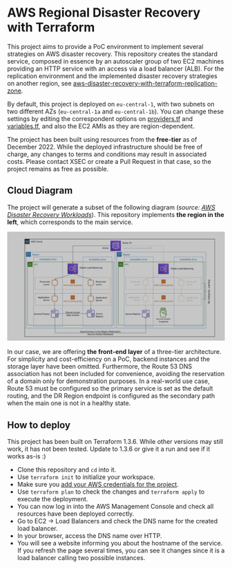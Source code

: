 # AWS Regional Disaster Recovery with Terraform

This project aims to provide a PoC environment to implement several strategies on AWS disaster recovery. This repository creates the standard service, composed in essence by an autoscaler group of two EC2 machines providing an HTTP service with an access via a load balancer (ALB). For the replication environment and the implemented disaster recovery strategies on another region, see [aws-disaster-recovery-with-terraform-replication-zone](https://github.com/piartz/aws-disaster-recovery-with-terraform-replication-zone).

By default, this project is deployed on `eu-central-1`, with two subnets on two different AZs (`eu-central-1a` and `eu-central-1b`). You can change these settings by editing the correspondent options on [providers.tf](https://github.com/piartz/aws-dr-terraform/blob/main/providers.tf) and [variables.tf](https://github.com/piartz/aws-dr-terraform/blob/main/variables.tf), and also the EC2 AMIs as they are region-dependent. 

The project has been built using resources from the **free-tier** as of December 2022. While the deployed infrastructure should be free of charge, any changes to terms and conditions may result in associated costs. Please contact XSEC or create a Pull Request in that case, so the project remains as free as possible. 

## Cloud Diagram

The project will generate a subset of the following diagram (*source: [AWS Disaster Recovery Workloads](https://docs.aws.amazon.com/whitepapers/latest/disaster-recovery-workloads-on-aws/disaster-recovery-options-in-the-cloud.html#warm-standby)*). This repository implements **the region in the left**, which corresponds to the main service. 

![Basic diagram for a main service with Pilot Light](aws-pilot-light.png "Basic diagram for a main service with Pilot Light")

In our case, we are offering **the front-end layer** of a three-tier architecture. For simplicity and cost-efficiency on a PoC, backend instances and the storage layer have been omitted. Furthermore, the Route 53 DNS association has not been included for convenience, avoiding the reservation of a domain only for demonstration purposes. In a real-world use case, Route 53 must be configured so the primary service is set as the default routing, and the DR Region endpoint is configured as the secondary path when the main one is not in a healthy state. 

## How to deploy

This project has been built on Terraform 1.3.6. While other versions may still work, it has not been tested. Update to 1.3.6 or give it a run and see if it works as-is :)
- Clone this repository and `cd` into it.
- Use `terraform init` to initialize your workspace. 
- Make sure you [add your AWS credentials for the project](https://blog.knoldus.com/add-aws-credentials-in-terraform/).
- Use `terraform plan` to check the changes and `terraform apply` to execute the deployment. 
- You can now log in into the AWS Management Console and check all resources have been deployed correctly. 
- Go to EC2 -> Load Balancers and check the DNS name for the created load balancer. 
- In your browser, access the DNS name over HTTP. 
- You will see a website informing you about the hostname of the service. If you refresh the page several times, you can see it changes since it is a load balancer calling two possible instances. 
